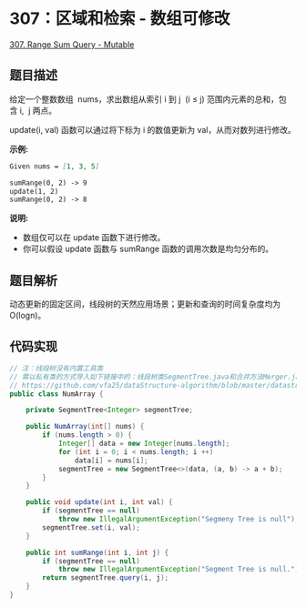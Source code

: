 # 307：区域和检索 - 数组可修改

[307. Range Sum Query - Mutable](https://leetcode.com/problems/range-sum-query-mutable/)

## 题目描述

给定一个整数数组  nums，求出数组从索引 i 到 j  (i ≤ j) 范围内元素的总和，包含 i,  j 两点。

update(i, val) 函数可以通过将下标为 i 的数值更新为 val，从而对数列进行修改。

**示例:**

```md
Given nums = [1, 3, 5]

sumRange(0, 2) -> 9
update(1, 2)
sumRange(0, 2) -> 8
```

**说明:**

- 数组仅可以在 update 函数下进行修改。
- 你可以假设 update 函数与 sumRange 函数的调用次数是均匀分布的。

## 题目解析

动态更新的固定区间，线段树的天然应用场景；更新和查询的时间复杂度均为O(logn)。

## 代码实现

```java
// 注：线段树没有内置工具类
// 需以私有类的方式导入如下链接中的：线段树类SegmentTree.java和合并方法Merger.java
// https://github.com/vfa25/dataStructure-algorithm/blob/master/datastructure/src/segtree
public class NumArray {

    private SegmentTree<Integer> segmentTree;

    public NumArray(int[] nums) {
        if (nums.length > 0) {
            Integer[] data = new Integer[nums.length];
            for (int i = 0; i < nums.length; i ++)
                data[i] = nums[i];
            segmentTree = new SegmentTree<>(data, (a, b) -> a + b);
        }
    }

    public void update(int i, int val) {
        if (segmentTree == null)
            throw new IllegalArgumentException("Segmeny Tree is null");
        segmentTree.set(i, val);
    }

    public int sumRange(int i, int j) {
        if (segmentTree == null)
            throw new IllegalArgumentException("Segment Tree is null.");
        return segmentTree.query(i, j);
    }
}
```
